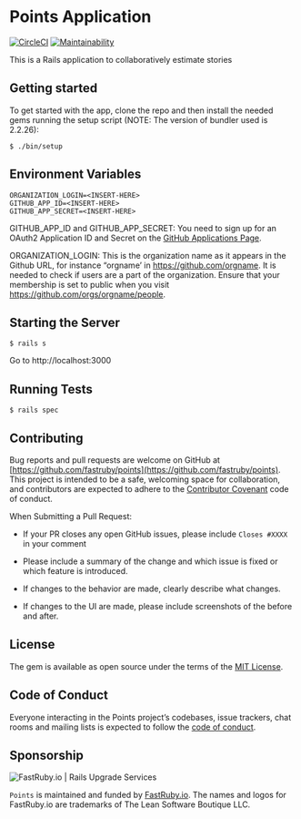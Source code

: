# Points Application

[![CircleCI](https://circleci.com/gh/fastruby/points.svg?style=shield)](https://circleci.com/gh/fastruby/points)
[![Maintainability](https://api.codeclimate.com/v1/badges/2484911d9c021cfee1ce/maintainability)](https://codeclimate.com/github/fastruby/points/maintainability)

This is a Rails application to collaboratively estimate stories

## Getting started

To get started with the app, clone the repo and then install the needed gems running the setup script (NOTE: The version of bundler used is 2.2.26):

```
$ ./bin/setup
```

## Environment Variables
```
ORGANIZATION_LOGIN=<INSERT-HERE>
GITHUB_APP_ID=<INSERT-HERE>
GITHUB_APP_SECRET=<INSERT-HERE>
```
GITHUB_APP_ID and GITHUB_APP_SECRET: You need to sign up for an OAuth2 Application ID and Secret on the [GitHub Applications Page](https://github.com/settings/applications/new).


ORGANIZATION_LOGIN: This is the organization name as it appears in the Github URL, for instance “orgname’ in https://github.com/orgname. It is needed to check if users are a part of the organization. Ensure that your membership is set to public when you visit https://github.com/orgs/orgname/people.


## Starting the Server
```
$ rails s
```
Go to http://localhost:3000

## Running Tests
```
$ rails spec
```

## Contributing

Bug reports and pull requests are welcome on GitHub at [https://github.com/fastruby/points](https://github.com/fastruby/points). This project is intended to be a safe, welcoming space for collaboration, and contributors are expected to adhere to the [Contributor Covenant](http://contributor-covenant.org) code of conduct.

When Submitting a Pull Request:

* If your PR closes any open GitHub issues, please include `Closes #XXXX` in your comment

* Please include a summary of the change and which issue is fixed or which feature is introduced.

* If changes to the behavior are made, clearly describe what changes.

* If changes to the UI are made, please include screenshots of the before and after.

## License

The gem is available as open source under the terms of the [MIT License](https://opensource.org/licenses/MIT).

## Code of Conduct

 Everyone interacting in the Points project’s codebases, issue trackers, chat rooms and mailing lists is expected to follow the [code of conduct](https://github.com/fastruby/points/CODE_OF_CONDUCT.md).

## Sponsorship

![FastRuby.io | Rails Upgrade Services](https://github.com/fastruby/points/raw/main/app/assets/images/fastruby-logo.png)


`Points` is maintained and funded by [FastRuby.io](https://fastruby.io). The names and logos for FastRuby.io are trademarks of The Lean Software Boutique LLC.
